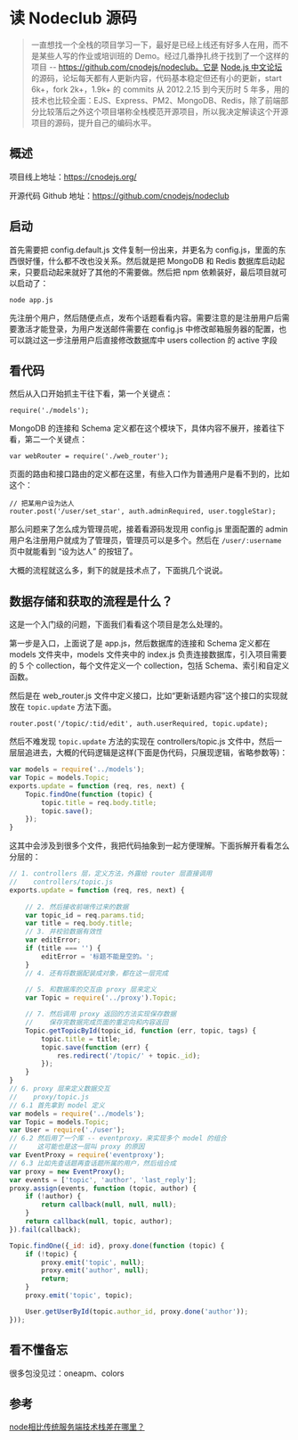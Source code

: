 # 读 Nodeclub 源码

> 一直想找一个全栈的项目学习一下，最好是已经上线还有好多人在用，而不是某些人写的作业或培训班的 Demo。经过几番挣扎终于找到了一个这样的项目 -- https://github.com/cnodejs/nodeclub。它是 [Node.js 中文论坛](https://cnodejs.org/)的源码，论坛每天都有人更新内容，代码基本稳定但还有小的更新，start 6k+，fork 2k+，1.9k+ 的 commits 从 2012.2.15 到今天历时 5 年多，用的技术也比较全面：EJS、Express、PM2、MongoDB、Redis，除了前端部分比较落后之外这个项目堪称全栈模范开源项目，所以我决定解读这个开源项目的源码，提升自己的编码水平。

## 概述

项目线上地址：https://cnodejs.org/

开源代码 Github 地址：https://github.com/cnodejs/nodeclub

## 启动

首先需要把 config.default.js 文件复制一份出来，并更名为 config.js，里面的东西很好懂，什么都不改也没关系。然后就是把 MongoDB 和 Redis 数据库启动起来，只要启动起来就好了其他的不需要做。然后把 npm 依赖装好，最后项目就可以启动了：

    node app.js

先注册个用户，然后随便点点，发布个话题看看内容。需要注意的是注册用户后需要激活才能登录，为用户发送邮件需要在 config.js 中修改邮箱服务器的配置，也可以跳过这一步注册用户后直接修改数据库中 users collection 的 active 字段

## 看代码

然后从入口开始抓主干往下看，第一个关键点：

    require('./models');

MongoDB 的连接和 Schema 定义都在这个模块下，具体内容不展开，接着往下看，第二一个关键点：

    var webRouter = require('./web_router');

页面的路由和接口路由的定义都在这里，有些入口作为普通用户是看不到的，比如这个：

    // 把某用户设为达人
    router.post('/user/set_star', auth.adminRequired, user.toggleStar);

那么问题来了怎么成为管理员呢，接着看源码发现用 config.js 里面配置的 admin 用户名注册用户就成为了管理员，管理员可以是多个。然后在 `/user/:username` 页中就能看到 “设为达人” 的按钮了。

大概的流程就这么多，剩下的就是技术点了，下面挑几个说说。

## 数据存储和获取的流程是什么？

这是一个入门级的问题，下面我们看看这个项目是怎么处理的。

第一步是入口，上面说了是 app.js，然后数据库的连接和 Schema 定义都在 models 文件夹中，models 文件夹中的 index.js 负责连接数据库，引入项目需要的 5 个 collection，每个文件定义一个 collection，包括 Schema、索引和自定义函数。

然后是在 web_router.js 文件中定义接口，比如“更新话题内容”这个接口的实现就放在 `topic.update` 方法下面。

    router.post('/topic/:tid/edit', auth.userRequired, topic.update);

然后不难发现 `topic.update` 方法的实现在 controllers/topic.js 文件中，然后一层层追进去，大概的代码逻辑是这样(下面是伪代码，只展现逻辑，省略参数等)：

```javascript
var models = require('../models');
var Topic = models.Topic;
exports.update = function (req, res, next) {
    Topic.findOne(function (topic) {
        topic.title = req.body.title;
        topic.save();
    });
}
```

这其中会涉及到很多个文件，我把代码抽象到一起方便理解。下面拆解开看看怎么分层的：

```javascript
// 1. controllers 层，定义方法，外露给 router 层直接调用
//    controllers/topic.js
exports.update = function (req, res, next) {
    
    // 2. 然后接收前端传过来的数据
    var topic_id = req.params.tid;
    var title = req.body.title;
    // 3. 并校验数据有效性
    var editError;
    if (title === '') {
        editError = '标题不能是空的。';
    }
    // 4. 还有将数据配装成对象，都在这一层完成
    
    // 5. 和数据库的交互由 proxy 层来定义
    var Topic = require('../proxy').Topic;

    // 7. 然后调用 proxy 返回的方法实现保存数据
    //    保存完数据完成页面的重定向和内容返回
    Topic.getTopicById(topic_id, function (err, topic, tags) {
        topic.title = title;
        topic.save(function (err) {
            res.redirect('/topic/' + topic._id);
        });
    }
}
// 6. proxy 层来定义数据交互 
//    proxy/topic.js
// 6.1 首先拿到 model 定义
var models = require('../models');
var Topic = models.Topic;
var User = require('./user');
// 6.2 然后用了一个库 -- eventproxy，来实现多个 model 的组合
//     这可能也是这一层叫 proxy 的原因
var EventProxy = require('eventproxy');
// 6.3 比如先查话题再查话题所属的用户，然后组合成
var proxy = new EventProxy();
var events = ['topic', 'author', 'last_reply'];
proxy.assign(events, function (topic, author) {
    if (!author) {
        return callback(null, null, null);
    }
    return callback(null, topic, author);
}).fail(callback);

Topic.findOne({_id: id}, proxy.done(function (topic) {
    if (!topic) {
        proxy.emit('topic', null);
        proxy.emit('author', null);
        return;
    }
    proxy.emit('topic', topic);

    User.getUserById(topic.author_id, proxy.done('author'));
}));
```

## 看不懂备忘

很多包没见过：oneapm、colors

## 参考

[node相比传统服务端技术栈差在哪里？](https://www.zhihu.com/question/263715023/answer/275984629)
